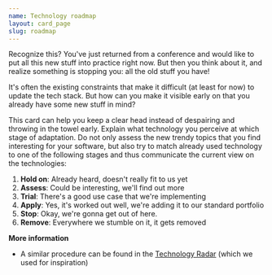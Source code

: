 ```yaml
---
name: Technology roadmap
layout: card_page
slug: roadmap
---
```

Recognize this? You've just returned from a conference and would like to put all this new stuff into practice right now. But then you think about it, and realize something is stopping you: all the old stuff you have!

It's often the existing constraints that make it difficult (at least for now) to update the tech stack. But how can you make it visible early on that you already have some new stuff in mind?

This card can help you keep a clear head instead of despairing and throwing in the towel early. Explain what technology you perceive at which stage of adaptation. Do not only assess the new trendy topics that you find interesting for your software, but also try to match already used technology to one of the following stages and thus communicate the current view on the technologies:

1. **Hold on**: Already heard, doesn't really fit to us yet
2. **Assess**: Could be interesting, we'll find out more
3. **Trial**: There's a good use case that we're implementing
4. **Apply**: Yes, it's worked out well, we're adding it to our standard portfolio
5. **Stop**: Okay, we're gonna get out of here.
6. **Remove**: Everywhere we stumble on it, it gets removed


**More information**

* A similar procedure can be found in the [Technology Radar](https://www.thoughtworks.com/radar) (which we used for inspiration)

